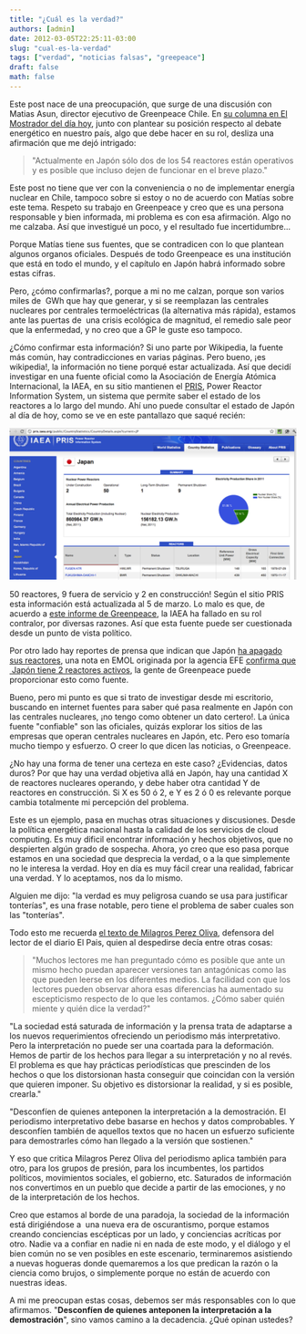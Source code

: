 ```yaml
---
title: "¿Cuál es la verdad?"
authors: [admin]
date: 2012-03-05T22:25:11-03:00
slug: "cual-es-la-verdad"
tags: ["verdad", "noticias falsas", "greepeace"]
draft: false
math: false
---
```


Este post nace de una preocupación, que surge de una discusión con
Matias Asun, director ejecutivo de Greenpeace Chile. En [su columna en
El Mostrador del día hoy](http://www.elmostrador.cl/opinion/2012/03/05/chile-el-lobby-nuclear-y-las-lecciones-de-fukushima/),
junto con plantear su posición respecto al debate energético en nuestro
país, algo que debe hacer en su rol, desliza una afirmación que me dejó
intrigado:

> "Actualmente en Japón sólo dos de los 54 reactores están operativos y
> es posible que incluso dejen de funcionar en el breve plazo."

Este post no tiene que ver con la conveniencia o no de implementar
energía nuclear en Chile, tampoco sobre si estoy o no de acuerdo con
Matías sobre este tema. Respeto su trabajo en Greenpeace y creo que es
una persona responsable y bien informada, mi problema es con esa
afirmación. Algo no me calzaba. Así que investigué un poco, y el
resultado fue incertidumbre\...

Porque Matías tiene sus fuentes, que se contradicen con lo que plantean
algunos organos oficiales. Después de todo Greenpeace es una institución
que está en todo el mundo, y el capítulo en Japón habrá informado sobre
estas cifras.

Pero, ¿cómo confirmarlas?, porque a mi no me calzan, porque son varios
miles de  GWh que hay que generar, y si se reemplazan las centrales
nucleares por centrales termoeléctricas (la alternativa más rápida),
estamos ante las puertas de  una crisis ecológica de magnitud, el
remedio sale peor que la enfermedad, y no creo que a GP le guste eso
tampoco.

¿Cómo confirmar esta información? Si uno parte por Wikipedia, la fuente
más común, hay contradicciones en varias páginas. Pero bueno, ¡es
wikipedia!, la información no tiene porqué estar actualizada. Así que
decidí investigar en una fuente oficial como la Asociación de Energía
Atómica Internacional, la IAEA, en su sitio mantienen el
[PRIS](http://pris.iaea.org/public/), Power Reactor Information System,
un sistema que permite saber el estado de los reactores a lo largo del
mundo. Ahí uno puede consultar el estado de Japón al día de hoy, como se
ve en este pantallazo que saqué recién:

![](iaea-pris.png)

50 reactores, 9 fuera de servicio y 2 en construcción! Según el sitio
PRIS esta información está actualizada al 5 de marzo. Lo malo es que, de
acuerdo a [este informe de
Greenpeace](http://www.greenpeace.org/international/Global/international/publications/nuclear/2012/Fukushima/Lessons-from-Fukushima.pdf),
la IAEA ha fallado en su rol contralor, por diversas razones. Así que
esta fuente puede ser cuestionada desde un punto de vista político.

Por otro lado hay reportes de prensa que indican que Japón [ha apagado
sus
reactores](http://www.world-nuclear-news.org/RS-Japanese_reactors_await_restart_approvals-1601124.html?utm_source=World+Nuclear+News&utm_campaign=7cbc1b7161-WNN_Daily_16_January_20121_16_2012&utm_medium=email),
una nota en EMOL originada por la agencia EFE [confirma que  Japón tiene
2 reactores
activos](http://www.emol.com/noticias/internacional/2012/02/21/527217/japon-para-otro-reactor-nuclear-y-ya-solo-cuenta-con-dos-operativos.html),
la gente de Greenpeace puede proporcionar esto como fuente.

Bueno, pero mi punto es que si trato de investigar desde mi escritorio,
buscando en internet fuentes para saber qué pasa realmente en Japón con
las centrales nucleares, ¡no tengo como obtener un dato certero!. La
única fuente "confiable" son las oficiales, quizás explorar los sitios
de las empresas que operan centrales nucleares en Japón, etc. Pero eso
tomaría mucho tiempo y esfuerzo. O creer lo que dicen las noticias, o
Greenpeace.

¿No hay una forma de tener una certeza en este caso? ¿Evidencias, datos
duros? Por que hay una verdad objetiva allá en Japón, hay una cantidad X
de reactores nucleares operando, y debe haber otra cantidad Y de
reactores en construcción. Si X es 50 ó 2, e Y es 2 ó 0 es relevante
porque cambia totalmente mi percepción del problema.

Este es un ejemplo, pasa en muchas otras situaciones y discusiones.
Desde la política energética nacional hasta la calidad de los servicios
de cloud computing. Es muy dificil encontrar información y hechos
objetivos, que no despierten algún grado de sospecha. Ahora, yo creo que
eso pasa porque estamos en una sociedad que desprecia la verdad, o a la
que simplemente no le interesa la verdad. Hoy en día es muy fácil crear
una realidad, fabricar una verdad. Y lo aceptamos, nos da lo mismo.

Alguien me dijo: "la verdad es muy peligrosa cuando se usa para
justificar tonterías", es una frase notable, pero tiene el problema de
saber cuales son las "tonterías".

Todo esto me recuerda [el texto de Milagros Perez
Oliva](http://elpais.com/elpais/2012/02/25/opinion/1330186967_932761.html),
defensora del lector de el diario El Pais, quien al despedirse decía
entre otras cosas:

> "Muchos lectores me han preguntado cómo es posible que ante un mismo
> hecho puedan aparecer versiones tan antagónicas como las que pueden
> leerse en los diferentes medios. La facilidad con que los lectores
> pueden observar ahora esas diferencias ha aumentado su escepticismo
> respecto de lo que les contamos. ¿Cómo saber quién miente y quién dice
> la verdad?"

"La sociedad está saturada de información y la prensa trata de
adaptarse a los nuevos requerimientos ofreciendo un periodismo más
interpretativo. Pero la interpretación no puede ser una coartada para la
deformación. Hemos de partir de los hechos para llegar a su
interpretación y no al revés. El problema es que hay prácticas
periodísticas que prescinden de los hechos o que los distorsionan hasta
conseguir que coincidan con la versión que quieren imponer. Su objetivo
es distorsionar la realidad, y si es posible, crearla."

"Desconfíen de quienes anteponen la interpretación a la demostración.
El periodismo interpretativo debe basarse en hechos y datos
comprobables. Y desconfíen también de aquellos textos que no hacen un
esfuerzo suficiente para demostrarles cómo han llegado a la versión que
sostienen."

Y eso que critica Milagros Perez Oliva del periodismo aplica también
para otro, para los grupos de presión, para los incumbentes, los
partidos políticos, movimientos sociales, el gobierno, etc. Saturados de
información nos convertimos en un pueblo que decide a partir de las
emociones, y no de la interpretación de los hechos.

Creo que estamos al borde de una paradoja, la sociedad de la información
está dirigiéndose a  una nueva era de oscurantismo, porque estamos
creando conciencias escépticas por un lado, y conciencias acríticas por
otro. Nadie va a confiar en nadie ni en nada de este modo, y el diálogo
y el bien común no se ven posibles en este escenario, terminaremos
asistiendo a nuevas hogueras donde quemaremos a los que predican la
razón o la ciencia como brujos, o simplemente porque no están de acuerdo
con nuestras ideas.

A mi me preocupan estas cosas, debemos ser más responsables con lo que
afirmamos. "**Desconfíen de quienes anteponen la interpretación a la
demostración**", sino vamos camino a la decadencia. ¿Qué opinan
ustedes?
